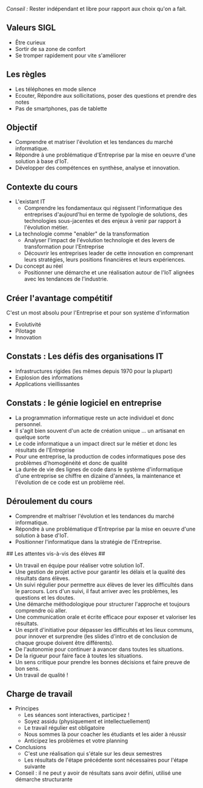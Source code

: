 *Conseil :*  Rester indépendant et libre pour rapport aux choix qu'on a fait.

## Valeurs SIGL

- Être curieux
- Sortir de sa zone de confort
- Se tromper rapidement pour vite s'améliorer

## Les règles 

- Les téléphones en mode silence
- Ecouter, Répondre aux sollicitations, poser des questions et prendre des notes
- Pas de smartphones, pas de tablette

## Objectif 

- Comprendre et matriser l'évolution et les tendances du marché informatique.
- Répondre à une problématique d'Entreprise par la mise en oeuvre d'une solution à base d'IoT.
- Développer des compétences en synthèse, analyse et innovation.

## Contexte du cours 

- L'existant IT
  - Comprendre les fondamentaux qui régissent l'informatique des entreprises d'aujourd'hui en terme de typologie de solutions, des technologies sous-jacentes et des enjeux à venir par rapport à l'évolution métier.
- La technologie comme "enabler" de la transformation
  - Analyser l'impact de l'évolution technologie et des levers de transformation pour l'Entreprise
  - Découvrir les entreprises leader de cette innovation en comprenant leurs stratégies, leurs positions financières et leurs expériences.
- Du concept au réel
  - Positionner une démarche et une réalisation autour de l'IoT alignées avec les tendances de l'industrie.

## Créer l'avantage compétitif ##

C'est un most absolu pour l'Entreprise et pour son système d'information

- Evolutivité
- Pilotage
- Innovation

## Constats : Les défis des organisations IT

- Infrastructures rigides (les mêmes depuis 1970 pour la plupart)
- Explosion des informations 
- Applications vieillissantes

## Constats : le génie logiciel en entreprise ##

- La programmation informatique reste un acte individuel et donc personnel.
- Il s'agit bien souvent d'un acte de création unique ... un artisanat en quelque sorte
- Le code informatique a un impact direct sur le métier et donc les résultats de l'Entreprise
- Pour une entreprise, la production de codes informatiques pose des problèmes d'homogénéité et donc de qualité
- La durée de vie des lignes de code dans le système d'informatique d'une entreprise se chiffre en dizaine d'années, la maintenance et l'évolution de ce code est un problème réel.

## Déroulement du cours ##

- Comprendre et maîtriser l'évolution et les tendances du marché informatique.
- Répondre à une problématique d'Entreprise par la mise en oeuvre d'une solution à base d'IoT.
- Positionner l'informatique dans la stratégie de l'Entreprise.

## Les attentes vis-à-vis des élèves ##

- Un travail en équipe pour réaliser votre solution IoT.
- Une gestion de projet active pour garantir les délais et la qualité des résultats dans élèves.
- Un suivi régulier pour permettre aux élèves de lever les difficultés dans le parcours. Lors d'un suivi, il faut arriver avec les problèmes, les questions et les doutes.
- Une démarche méthodologique pour structurer l'approche et toujours comprendre où aller.
- Une communication orale et écrite efficace pour exposer et valoriser les résultats.
- Un esprit d'initiative pour dépasser les difficultés et les lieux communs, pour innover et surprendre (les slides d'intro et de conclusion de chaque groupe doivent être différents).
- De l'autonomie pour continuer à avancer dans toutes les situations.
- De la rigueur pour faire face à toutes les situations.
- Un sens critique pour prendre les bonnes décisions et faire preuve de bon sens.
- Un travail de qualité !

## Charge de travail

- Principes
  - Les séances sont interactives, participez !
  - Soyez assidu (physiquement et intellectuellement)
  - Le travail régulier est obligatoire
  - Nous sommes là pour coacher les étudiants et les aider à réussir
  - Anticipez les problèmes et votre planning
- Conclusions
  - C'est une réalisation qui s'étale sur les deux semestres
  - Les résultats de l'étape précédente sont nécessaires pour l'étape suivante
- Conseil : il ne peut y avoir de résultats sans avoir défini, utilisé une démarche structurante
